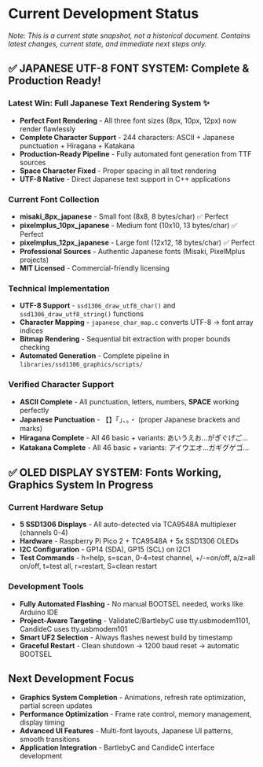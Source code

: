 # Current Development Status
*Note: This is a current state snapshot, not a historical document. Contains latest changes, current state, and immediate next steps only.*

## ✅ JAPANESE UTF-8 FONT SYSTEM: Complete & Production Ready!

### Latest Win: Full Japanese Text Rendering System ✨
- **Perfect Font Rendering** - All three font sizes (8px, 10px, 12px) now render flawlessly
- **Complete Character Support** - 244 characters: ASCII + Japanese punctuation + Hiragana + Katakana
- **Production-Ready Pipeline** - Fully automated font generation from TTF sources
- **Space Character Fixed** - Proper spacing in all text rendering
- **UTF-8 Native** - Direct Japanese text support in C++ applications

### Current Font Collection
- **misaki_8px_japanese** - Small font (8x8, 8 bytes/char) ✅ Perfect
- **pixelmplus_10px_japanese** - Medium font (10x10, 13 bytes/char) ✅ Perfect
- **pixelmplus_12px_japanese** - Large font (12x12, 18 bytes/char) ✅ Perfect
- **Professional Sources** - Authentic Japanese fonts (Misaki, PixelMplus projects)
- **MIT Licensed** - Commercial-friendly licensing

### Technical Implementation
- **UTF-8 Support** - `ssd1306_draw_utf8_char()` and `ssd1306_draw_utf8_string()` functions
- **Character Mapping** - `japanese_char_map.c` converts UTF-8 → font array indices  
- **Bitmap Rendering** - Sequential bit extraction with proper bounds checking
- **Automated Generation** - Complete pipeline in `libraries/ssd1306_graphics/scripts/`

### Verified Character Support
- **ASCII Complete** - All punctuation, letters, numbers, **SPACE** working perfectly
- **Japanese Punctuation** - 【】「」、。・ (proper Japanese brackets and marks)
- **Hiragana Complete** - All 46 basic + variants: あいうえお...がぎぐげご...
- **Katakana Complete** - All 46 basic + variants: アイウエオ...ガギグゲゴ...

## ✅ OLED DISPLAY SYSTEM: Fonts Working, Graphics System In Progress

### Current Hardware Setup
- **5 SSD1306 Displays** - All auto-detected via TCA9548A multiplexer (channels 0-4)
- **Hardware** - Raspberry Pi Pico 2 + TCA9548A + 5x SSD1306 OLEDs
- **I2C Configuration** - GP14 (SDA), GP15 (SCL) on I2C1
- **Test Commands** - h=help, s=scan, 0-4=test channel, +/-=on/off, a/z=all on/off, t=test all, r=restart, S=clean restart

### Development Tools
- **Fully Automated Flashing** - No manual BOOTSEL needed, works like Arduino IDE
- **Project-Aware Targeting** - ValidateC/BartlebyC use tty.usbmodem1101, CandideC uses tty.usbmodem101
- **Smart UF2 Selection** - Always flashes newest build by timestamp
- **Graceful Restart** - Clean shutdown → 1200 baud reset → automatic BOOTSEL

## Next Development Focus
- **Graphics System Completion** - Animations, refresh rate optimization, partial screen updates
- **Performance Optimization** - Frame rate control, memory management, display timing
- **Advanced UI Features** - Multi-font layouts, Japanese UI patterns, smooth transitions
- **Application Integration** - BartlebyC and CandideC interface development